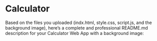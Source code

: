 # Calculator
Based on the files you uploaded (indx.html, style.css, script.js, and the background image), here’s a complete and professional README.md description for your Calculator Web App with a background image:
